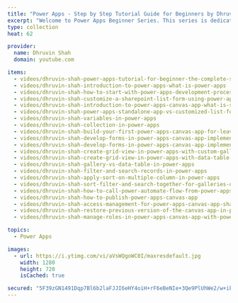 ```yaml
---
title: "Power Apps - Step by Step Tutorial Guide for Beginners by Dhruvin Shah"
excerpt: "Welcome to Power Apps Beginner Series. This series is dedicated to all Power Apps Beginners. Anyone who wanted to add their first step in Power Apps, they can go through this series. These are Power Apps beginner’s tutorial. The entire Power Apps Beginner tutorial is free of cost. I divided the entire Power Apps beginner series into 20 different parts."
type: collection
heat: 62

provider:
  name: Dhruvin Shah
  domain: youtube.com

items:
  - videos/dhruvin-shah-power-apps-tutorial-for-beginner-the-complete-step-by-step-guide-to-start-power-apps-canvas-app
  - videos/dhruvin-shah-introduction-to-power-apps-what-is-power-apps
  - videos/dhruvin-shah-how-to-start-with-power-apps-development-process-overview-of-tools-licensing-and-environment
  - videos/dhruvin-shah-customize-a-sharepoint-list-form-using-power-apps
  - videos/dhruvin-shah-introduction-to-power-apps-canvas-app-what-is-standalone-power-apps-canvas-app
  - videos/dhruvin-shah-power-apps-standalone-app-vs-customized-list-form
  - videos/dhruvin-shah-variables-in-power-apps
  - videos/dhruvin-shah-collection-in-power-apps
  - videos/dhruvin-shah-build-your-first-power-apps-canvas-app-for-leave-management-system
  - videos/dhruvin-shah-develop-forms-in-power-apps-canvas-app-implement-new-form-with-real-life-scenarios
  - videos/dhruvin-shah-develop-forms-in-power-apps-canvas-app-implement-edit-form-with-real-life-scenarios
  - videos/dhruvin-shah-create-grid-view-in-power-apps-with-custom-gallery-control
  - videos/dhruvin-shah-create-grid-view-in-power-apps-with-data-table-control
  - videos/dhruvin-shah-gallery-vs-data-table-in-power-apps
  - videos/dhruvin-shah-filter-and-search-records-in-power-apps
  - videos/dhruvin-shah-apply-sort-on-multiple-column-in-power-apps
  - videos/dhruvin-shah-sort-filter-and-search-together-for-galleries-or-data-tables-in-power-apps
  - videos/dhruvin-shah-how-to-call-power-automate-flow-from-power-apps-with-parameters
  - videos/dhruvin-shah-how-to-publish-power-apps-canvas-app
  - videos/dhruvin-shah-access-management-for-power-apps-canvas-app-sharing-power-apps-canvas-app
  - videos/dhruvin-shah-restore-previous-version-of-the-canvas-app-in-power-apps
  - videos/dhruvin-shah-manage-roles-in-power-apps-canvas-app-with-power-automate-and-sharepoint

topics:
  - Power Apps

images:
  - url: https://i.ytimg.com/vi/aVsWQgoWC0I/maxresdefault.jpg
    width: 1280
    height: 720
    isCached: true

secured: "5F39zGN1491Dqp7Bl6b2laFJJI6eHY4oiH+rF6eBeNIe+3Qe9PlUhWe2/w+ikbvF3g2WfexplXT0yo2y+PRDuFODB34D0Y/QMzlCoQhXhcrr41BgdojX2sPRNLDvC2BtydbV+24LLE8WD6cVs0s/EezNgwm6oPPgSDwwbyPK8Q3QCBGpLAAmgn7Lwg22zVIDvql/8K2SkaZbhXfakVzsR4o7ieQk4LeD2QopgeL45AE79u9c/AEKmbG1J2ogVtxRq5gEbenKqY08CS5NFNfJ6Rx1MWVDcapseneaaiaZpiSD0NbdJgO4Ja/9Vn71bf+F0XfqrHLchj3Rq1YuIKXH0fJ3CrL2DXh0+I76wVdes3k=;9ZY5heht0VVRNRg6qB26Vw=="
---
```


